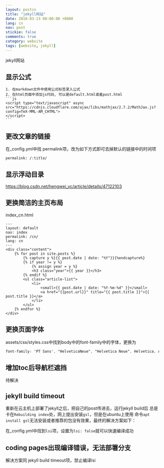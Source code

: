 ```yaml
---
layout: postcn
title: "jekyll网站"
date: 2018-03-13 08:00:00 +0800
lang: cn
nav: post
stickie: false
comments: true
category: website
tags: [website, jekyll]
---
```



jekyll网站
<!-- more -->
## 显示公式
    1. 在markdown文件中使用公式标签录入公式
    2. 在html页面中添加js代码, 可以是default.html或者post.html
    ```js
    <script type="text/javascript" async
    src="https://cdnjs.cloudflare.com/ajax/libs/mathjax/2.7.2/MathJax.js?config=TeX-MML-AM_CHTML">
    </script> 
    ```
## 更改文章的链接
在_config.yml中找 permalink项，改为如下方式即可去掉默认的链接中的时间项
```
permalink: /:title/
```
## 显示浮动目录
https://blog.csdn.net/hengwei_vc/article/details/47122103

## 更换简洁的主页布局
index_cn.html
```
---
layout: default
nav: index
permalink: /cn/
lang: cn 
---
<div class="content">
    {% for post in site.posts %}
        {% capture y %}{{ post.date | date: "%Y"}}{%endcapture%}
        {% if year != y %}
            {% assign year = y %}
            <h3 class="year">{{ year }}</h3>
        {% endif %}
        <ul class="article-list">
            <li>
                <small>{{ post.date | date: "%Y-%m-%d" }}</small>
                <a href="{{post.url}}" title="{{ post.title }}">{{ post.title }}</a>
            </li>
        </ul>
    {% endfor %}
</div>
```

## 更换页面字体
assets/css/styles.css中找到body中的font-family中的字体，更换为
```css
font-family: 'PT Sans', "HelveticaNeue", "Helvetica Neue", Helvetica, Arial, Hiragino Sans GB, Microsoft YaHei, sans-serif;
```

## 增加toc后导航栏遮挡
待解决

## jekyll build timeout
重新在云主机上部署了jekyll之后，把自己的post传进去，运行jekyll build后
总是卡在`Rebuilding index`处，网上提出安装`gsl`，但是在ubuntu上使用
命令`apt install gsl`无法安装或者推荐的包没有效果，最终的解决方案如下：

在_config.yml中找到`lsi`项，设置为`lsi: false`就可以快速编译成功

## coding pages出现编译错误，无法部署分支
解决方案同 jekyll build timeout项，禁止编译lsi
